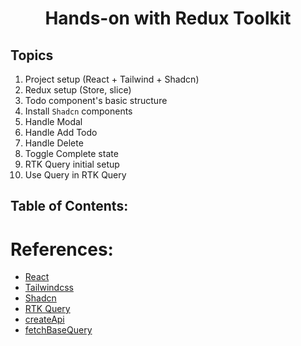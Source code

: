 <h1 align='center'>Hands-on with Redux Toolkit</h1>

## Topics

1. Project setup (React + Tailwind + Shadcn)
2. Redux setup (Store, slice)
3. Todo component's basic structure
4. Install `Shadcn` components
5. Handle Modal
6. Handle Add Todo
7. Handle Delete
8. Toggle Complete state
9. RTK Query initial setup
10. Use Query in RTK Query

## Table of Contents:

# References:

- [React](https://react.dev/)
- [Tailwindcss](https://tailwindcss.com/)
- [Shadcn](https://ui.shadcn.com/)
- [RTK Query](https://redux-toolkit.js.org/tutorials/rtk-query)
- [createApi](https://redux-toolkit.js.org/rtk-query/api/createApi)
- [fetchBaseQuery](https://redux-toolkit.js.org/rtk-query/api/fetchBaseQuery)
